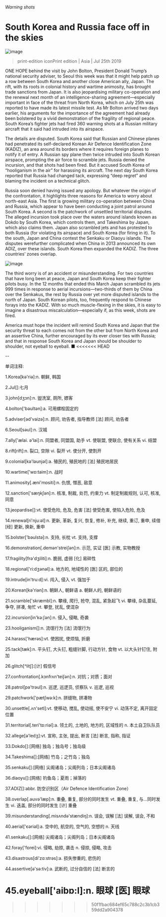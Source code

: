 ###### Warning shots
# South Korea and Russia face off in the skies 
![image](images/20190727_ASP005.jpg) 
> print-edition iconPrint edition | Asia | Jul 25th 2019 
ONE HOPE behind the visit by John Bolton, President Donald Trump’s national security adviser, to Seoul this week was that it might help patch up a row between South Korea and another close American ally, Japan. The rift, with its roots in colonial history and wartime animosity, has brought trade sanctions from Japan. It is also jeopardising military co-operation and the renewal next month of an intelligence-sharing agreement—especially important in face of the threat from North Korea, which on July 25th was reported to have made its latest missile test. As Mr Bolton arrived two days earlier, his arguments for the importance of the agreement had already been bolstered by a vivid demonstration of the fragility of regional peace. South Korea’s fighter jets had fired 360 warning shots at a Russian military aircraft that it said had intruded into its airspace. 
The details are disputed. South Korea said that Russian and Chinese planes had penetrated its self-declared Korean Air Defence Identification Zone (KADIZ), an area around its borders where it requires foreign planes to notify it of entry. A Russian spy plane then twice intruded into South Korean airspace, prompting the air force to scramble jets. Russia denied the incursion, and that shots had been fired. But it accused South Korea of “hooliganism in the air” for harassing its aircraft. The next day South Korea reported that Russia had changed tack, expressing “deep regret” and blaming the incident on a technical glitch. 
Russia soon denied having issued any apology. But whatever the origin of the confrontation, it highlights three reasons for America to worry about north-east Asia. The first is growing military co-operation between China and Russia, which appear to have been conducting a joint patrol around South Korea. A second is the patchwork of unsettled territorial disputes. The alleged incursion took place over the waters around islands known as Dokdo by South Korea, which controls them, and Takeshima by Japan, which also claims them. Japan also scrambled jets and has protested to both Russia (for violating its airspace) and South Korea (for firing in it). To the south, Japan and China contest the Senkaku or Diaoyu islands. The disputes werefurther complicated when China in 2013 announced its own ADIZ, over these islands. South Korea then expanded the KADIZ. The three countries’ zones overlap. 
![image](images/20190727_ASM998_5.png) 
The third worry is of an accident or misunderstanding. For two countries that have long been at peace, Japan and South Korea keep their fighter pilots busy. In the 12 months that ended this March Japan scrambled its jets 999 times in response to aerial incursions—two-thirds of them by China over the Senkakus, the rest by Russia over yet more disputed islands to the north of Japan. South Korean pilots, too, frequently respond to Chinese forays into the KADIZ. With so much muscle-flexing in the skies, it is easy to imagine a disastrous miscalculation—especially if, as this week, shots are fired. 
America must hope the incident will remind South Korea and Japan that the security threat to each comes not from the other but from North Korea and an assertive China, further encouraged by its ever closer ties with Russia; and that in response South Korea and Japan should be shoulder to shoulder, not eyeball to eyeball. ■ 
<<<<<<< HEAD
-- 
 单词注释:
1.Korea[kә'riә]:n. 朝鲜, 韩国 
2.Jul[]:七月 
3.john[dʒɔn]:n. 盥洗室, 厕所, 嫖客 
4.bolton['bәultәn]:a. 可用螺栓固定的 
5.adviser[әd'vaizә]:n. 顾问, 劝告者, 指导教师 [法] 顾问, 劝告者 
6.Seoul[sәul]:n. 汉城 
7.ally['ælai. ә'lai]:n. 同盟者, 同盟国, 助手 vt. 使联盟, 使联合, 使有关系 vi. 结盟 
8.rift[rift]:n. 裂口, 空隙 vi. 裂开 vt. 使分开, 使割开 
9.colonial[kә'lәunjәl]:a. 殖民的, 殖民地的 [法] 殖民地居民 
10.wartime['wɒ:taim]:n. 战时 
11.animosity[.æni'mɒsiti]:n. 仇恨, 憎恶, 敌意 
12.sanction['sæŋkʃәn]:n. 核准, 制裁, 处罚, 约束力 vt. 制定制裁规则, 认可, 核准, 同意 
13.jeopardise[]:vt. 使受危险, 危及, 危害 [法] 使受危害, 使陷入危险, 危及 
14.renewal[ri'nju:әl]:n. 更新, 革新, 复兴, 恢复, 修补, 补充, 继续, 重订, 重申, 续借 [经] 更新, 换新, 重申 
15.bolster['bәulstә]:n. 支持, 长枕 vt. 支持, 支撑 
16.demonstration[.demәn'streiʃәn]:n. 示范, 实证 [医] 示教, 实物教授 
17.fragility[frә'dʒiliti]:n. 脆弱, 虚弱 [化] 易碎性 
18.regional['ri:dʒәnәl]:a. 地方的, 地域性的 [医] 区的, 部位的 
19.intrude[in'tru:d]:vi. 闯入, 侵入 vt. 强加于 
20.Korean[kә'riәn]:n. 朝鲜人, 朝鲜语 a. 朝鲜人的, 朝鲜语的 
21.scramble['skræmbl]:n. 攀缘, 爬行, 抢夺, 混乱, 紧急起飞 vi. 攀缘, 杂乱蔓延, 争夺, 拼凑, 匆忙 vt. 攀登, 扰乱, 使混杂 
22.incursion[in'kә:ʃәn]:n. 侵入, 侵略, 奇袭 
23.hooliganism[]:n. 流氓行为 [法] 流氓行为 
24.harass['hærәs]:vt. 使困扰, 使烦恼, 折磨 
25.tack[tæk]:n. 平头钉, 大头钉, 粗缝针脚, 行动方针, 食物 vt. 以大头针钉住, 附加 
26.glitch[^litʃ]:[计] 假信号 
27.confrontation[.kɔnfrʌn'teiʃәn]:n. 对抗；对质；面对 
28.patrol[pә'trәul]:n. 巡逻, 巡逻员, 侦察队 v. 巡逻, 巡视 
29.patchwork['pætʃwә:k]:n. 拼缝物, 拼凑物 
30.unsettle[.ʌn'setl]:vt. 使移动, 搅乱, 使动摇, 使不安宁 vi. 动荡不定, 离开固定位置 
31.territorial[.teri'tɒ:riәl]:a. 领土的, 土地的, 地方的, 区域性的 n. 本土自卫队队员 
32.allege[ә'ledʒ]:vt. 宣称, 主张, 提出, 断言 [法] 断言, 指称, 指证 
33.Dokdo[]:[网络] 独岛；独岛号；独岛级 
34.Takeshima[]:[网络] 竹岛；之竹岛；独岛 
35.senkaku[]:[网络] 尖阁诸岛；尖阁列岛；日本尖阁诸岛 
36.diaoyu[]:[网络] 钓鱼岛；夏雨；掉落的 
37.ADIZ[]:abbr. 防空识别区（Air Defence Identification Zone） 
38.overlap[.әuvә'læp]:n. 重叠, 重复, 部分的同时发生 vt. 重叠, 重复, 与...同时发生 vi. 迭盖, 部分的同时发生 [计] 重叠 
39.misunderstanding[.misʌndә'stændiŋ]:n. 误会, 误解 [法] 误解, 误会, 不和 
40.aerial['єәriәl]:a. 空中的, 航空的, 空气的, 空想的 n. 天线 
41.senkaku[]:[网络] 尖阁诸岛；尖阁列岛；日本尖阁诸岛 
42.foray['fɒrei]:vi. 侵略, 劫掠, 袭击 n. 侵掠, 侵略, 攻击 
43.disastrous[di'zɑ:strәs]:a. 损失惨重的, 悲伤的 
44.assertive[ә'sә:tiv]:a. 武断的, 过分自信的 [法] 断言的 
45.eyeball['aibɒ:l]:n. 眼球 [医] 眼球 
=======
>>>>>>> 50f1fbac684ef65c788c2c3b1cb359dd2a904378
